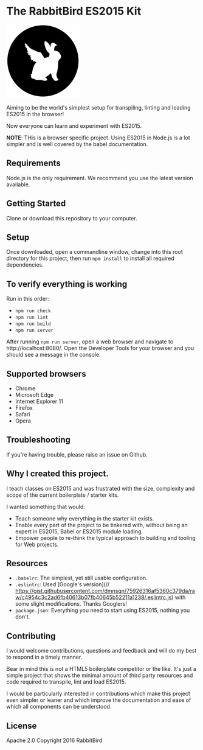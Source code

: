 # The RabbitBird ES2015 Kit

[![The RabbitBird ES2015 Kit](img/logo.png)](https://rabbitbird.com/)

Aiming to be the world's simplest setup for transpiling, linting and loading ES2015 in the browser!

Now everyone can learn and experiment with ES2015.

**NOTE**: THis is a browser specific project. Using ES2015 in Node.js is a lot simpler and is well covered by the babel documentation.


## Requirements

Node.js is the only requirement. We recommend you use the latest version available.


## Getting Started

Clone or download this repository to your computer.


## Setup

Once downloaded, open a commandline window, change into this root directory for this project, then run `npm install` to install all required dependencies.


## To verify everything is working
 
Run in this order:
 - `npm run check`
 - `npm run lint`
 - `npm run build`
 - `npm run server`
 
After running `npm run server`, open a web browser and navigate to http://localhost:8080/. Open the Developer Tools for your browser and you should see a message in the console.
 
 
## Supported browsers 

 - Chrome
 - Microsoft Edge
 - Internet Explorer 11
 - Firefox
 - Safari
 - Opera


## Troubleshooting

If you're having trouble, please raise an issue on Github.


## Why I created this project.

I teach classes on ES2015 and was frustrated with the size, complexity and scope of the current boilerplate / starter kits.

I wanted something that would:
  - Teach someone why everything in the starter kit exists.
  - Enable every part of the project to be tinkered with, without being an expert in ES2015, Babel or ES2015 module loading.
  - Empower people to re-think the typical approach to building and tooling for Web projects.


## Resources

 - `.babelrc`:      The simplest, yet still usable configuration.
 - `.eslintrc`:     Used [Google's version](// https://gist.githubusercontent.com/dmnsgn/75926316af5360c379da/raw/c4954c3c2ad6fb40613b07fb40645b52211a1238/.eslintrc.js) with some slight modifications. Thanks Googlers!
 - `package.json`:  Everything you need to start using ES2015, nothing you don't.

## Contributing

I would welcome contributions, questions and feedback and will do my best to respond in a timely manner.

Bear in mind this is not a HTML5 boilerplate competitor or the like. It's just a simple project that shows the minimal amount of third party resources and code required to transpile, lint and load ES2015.

I would be particularly interested in contributions which make this project even simpler or leaner and which improve the documentation and ease of which all components can be understood.


## License

Apache 2.0
Copyright 2016 RabbitBird 